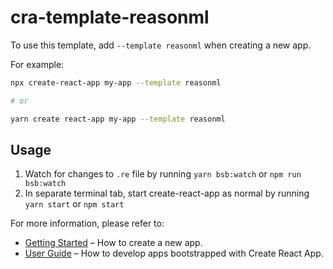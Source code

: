 # cra-template-reasonml

To use this template, add `--template reasonml` when creating a new app.

For example:

```sh
npx create-react-app my-app --template reasonml

# or

yarn create react-app my-app --template reasonml
```
## Usage

1. Watch for changes to `.re` file by running `yarn bsb:watch` or `npm run bsb:watch`
2. In separate terminal tab, start create-react-app as normal by running `yarn start` or `npm start`

For more information, please refer to:

- [Getting Started](https://create-react-app.dev/docs/getting-started) – How to create a new app.
- [User Guide](https://create-react-app.dev) – How to develop apps bootstrapped with Create React App.